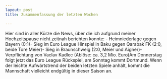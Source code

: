 ```yaml
---
layout: post
title: Zusammenfassung der letzten Wochen

---
```


Hier sind in aller Kürze die News, über die ich aufgrund meiner Hochzeitspause nicht zeitnah berichten konnte: - Heimniederlage gegen Bayern (0:1)- Sieg im Euro League Hinspiel in Baku gegen Qarabak FK (2:0, beide Tore Meier)- Sieg in Braunschweig (2:0, Meier und Aigner)- Verpflichtung von Vaclav Kadlec (Ablöse: ca. 3,2 Mio. Euro)Am Donnerstag folgt jetzt das Euro League Rückspiel, am Sonntag kommt Dortmund. Wenn der leichte Aufwärtstrend der beiden letzten Spiele anhält, kommt die Mannschaft vielleicht endgültig in dieser Saison an.


